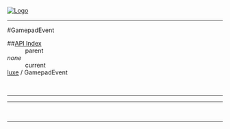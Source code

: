 
[![Logo](../../images/logo.png)](../../index.html)

---

#GamepadEvent


##[API Index](../../api/index.html#luxe)   
&emsp;&emsp;&emsp;parent    
_none_   
&emsp;&emsp;&emsp;current    
[luxe](./) / GamepadEvent

<br/>

---




---



&nbsp;
&nbsp;
&nbsp;

---  


&nbsp;   
&nbsp;   